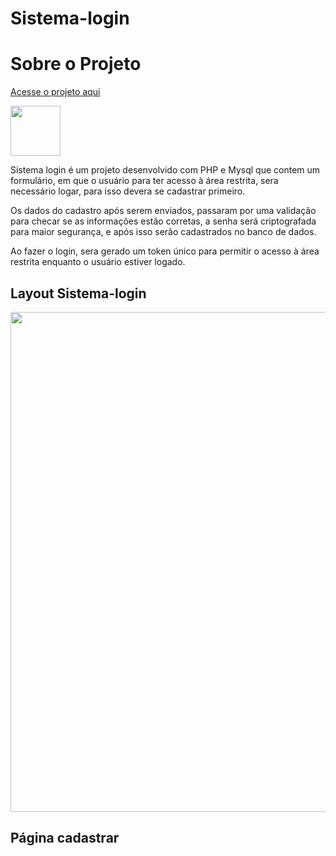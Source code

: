 # Sistema-login
 
<h1>Sobre  o  Projeto   </h1>

<a href="https://meuloginmysql.infinityfreeapp.com/index.php" target_blank />Acesse o projeto aqui</a><br>

<a href="https://github.com/marciolucasjunior/MakeBurger/blob/main/LICENSE"><img src="https://user-images.githubusercontent.com/109992150/226419738-a98cfff7-eada-4c66-bf2a-804c55522f6b.png" width="80px" /></a>

<p>Sistema login é um projeto desenvolvido com PHP e Mysql que contem um formulário, em que o usuário para ter acesso à área restrita, sera necessário logar, para isso devera se cadastrar primeiro.</p>
<p>Os dados do cadastro após serem enviados, passaram por uma validação para checar se as informações estão corretas, a senha será criptografada para maior segurança, e após isso serão cadastrados no banco de dados.</p>  
<p>Ao fazer o login, sera gerado um token único para permitir o acesso à área restrita enquanto o usuário estiver logado.</p>

<h2>Layout Sistema-login</h2>
<div>
<img src="https://user-images.githubusercontent.com/109992150/226422724-3f297535-a894-43ae-9d4a-ec43a5b4f9bd.png"  width="800px" /> 
</div>
<h2>Página cadastrar</h2>
<img src="https://user-images.githubusercontent.com/109992150/226420786-3908d0ef-0b73-4f3d-88d5-b77206d2adb5.png" width="800px /> 


<h1>Tecnologias utilizadas </h1>
 PHP / HTML / CSS / BANCO DE DADOS MYSQL
 
 <h1>Autor</h1>
 Marcio Felisberto lucas junior
 
